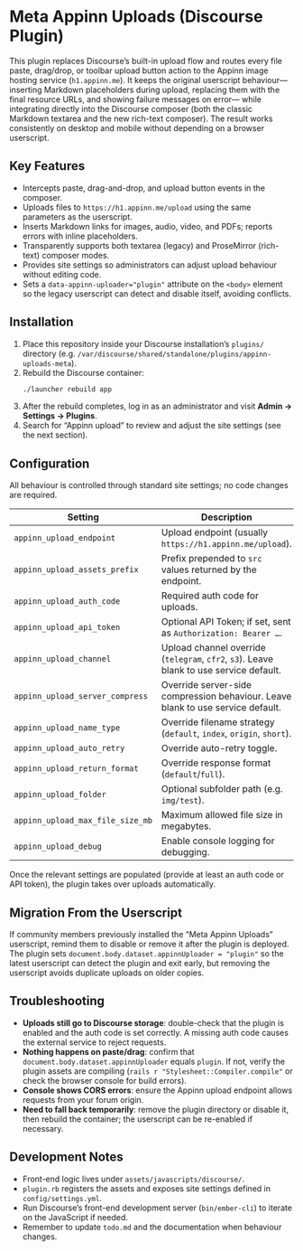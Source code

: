 Meta Appinn Uploads (Discourse Plugin)
======================================

This plugin replaces Discourse’s built-in upload flow and routes every file paste, drag/drop, or toolbar upload button action to the Appinn image hosting service (`h1.appinn.me`). It keeps the original userscript behaviour— inserting Markdown placeholders during upload, replacing them with the final resource URLs, and showing failure messages on error— while integrating directly into the Discourse composer (both the classic Markdown textarea and the new rich-text composer). The result works consistently on desktop and mobile without depending on a browser userscript.

Key Features
------------
- Intercepts paste, drag-and-drop, and upload button events in the composer.
- Uploads files to `https://h1.appinn.me/upload` using the same parameters as the userscript.
- Inserts Markdown links for images, audio, video, and PDFs; reports errors with inline placeholders.
- Transparently supports both textarea (legacy) and ProseMirror (rich-text) composer modes.
- Provides site settings so administrators can adjust upload behaviour without editing code.
- Sets a `data-appinn-uploader="plugin"` attribute on the `<body>` element so the legacy userscript can detect and disable itself, avoiding conflicts.

Installation
------------
1. Place this repository inside your Discourse installation’s `plugins/` directory (e.g. `/var/discourse/shared/standalone/plugins/appinn-uploads-meta`).
2. Rebuild the Discourse container:
   ```bash
   ./launcher rebuild app
   ```
3. After the rebuild completes, log in as an administrator and visit **Admin → Settings → Plugins**.
4. Search for “Appinn upload” to review and adjust the site settings (see the next section).

Configuration
-------------
All behaviour is controlled through standard site settings; no code changes are required.

| Setting | Description | Default |
| --- | --- | --- |
| `appinn_upload_endpoint` | Upload endpoint (usually `https://h1.appinn.me/upload`). | `https://h1.appinn.me/upload` |
| `appinn_upload_assets_prefix` | Prefix prepended to `src` values returned by the endpoint. | `https://h1.appinn.me` |
| `appinn_upload_auth_code` | Required auth code for uploads. | _empty_ |
| `appinn_upload_api_token` | Optional API Token; if set, sent as `Authorization: Bearer …`. | _empty_ |
| `appinn_upload_channel` | Upload channel override (`telegram`, `cfr2`, `s3`). Leave blank to use service default. | _empty_ |
| `appinn_upload_server_compress` | Override server-side compression behaviour. Leave blank to use service default. | _empty_ |
| `appinn_upload_name_type` | Override filename strategy (`default`, `index`, `origin`, `short`). | _empty_ |
| `appinn_upload_auto_retry` | Override auto-retry toggle. | _empty_ |
| `appinn_upload_return_format` | Override response format (`default`/`full`). | _empty_ |
| `appinn_upload_folder` | Optional subfolder path (e.g. `img/test`). | _empty_ |
| `appinn_upload_max_file_size_mb` | Maximum allowed file size in megabytes. | `20` |
| `appinn_upload_debug` | Enable console logging for debugging. | `false` |

Once the relevant settings are populated (provide at least an auth code or API token), the plugin takes over uploads automatically.

Migration From the Userscript
-----------------------------
If community members previously installed the “Meta Appinn Uploads” userscript, remind them to disable or remove it after the plugin is deployed. The plugin sets `document.body.dataset.appinnUploader = "plugin"` so the latest userscript can detect the plugin and exit early, but removing the userscript avoids duplicate uploads on older copies.

Troubleshooting
---------------
- **Uploads still go to Discourse storage**: double-check that the plugin is enabled and the auth code is set correctly. A missing auth code causes the external service to reject requests.
- **Nothing happens on paste/drag**: confirm that `document.body.dataset.appinnUploader` equals `plugin`. If not, verify the plugin assets are compiling (`rails r "Stylesheet::Compiler.compile"` or check the browser console for build errors).
- **Console shows CORS errors**: ensure the Appinn upload endpoint allows requests from your forum origin.
- **Need to fall back temporarily**: remove the plugin directory or disable it, then rebuild the container; the userscript can be re-enabled if necessary.

Development Notes
-----------------
- Front-end logic lives under `assets/javascripts/discourse/`.
- `plugin.rb` registers the assets and exposes site settings defined in `config/settings.yml`.
- Run Discourse’s front-end development server (`bin/ember-cli`) to iterate on the JavaScript if needed.
- Remember to update `todo.md` and the documentation when behaviour changes.
